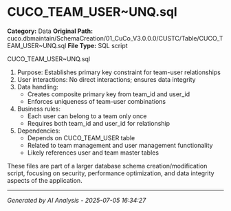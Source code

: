 # CUCO_TEAM_USER~UNQ.sql

**Category:** Data
**Original Path:** cuco.dbmaintain/SchemaCreation/01_CuCo_V3.0.0.0/CUSTC/Table/CUCO_TEAM_USER~UNQ.sql
**File Type:** SQL script

CUCO_TEAM_USER~UNQ.sql
1. Purpose: Establishes primary key constraint for team-user relationships
2. User interactions: No direct interactions; ensures data integrity
3. Data handling:
   - Creates composite primary key from team_id and user_id
   - Enforces uniqueness of team-user combinations
4. Business rules:
   - Each user can belong to a team only once
   - Requires both team_id and user_id for relationship
5. Dependencies:
   - Depends on CUCO_TEAM_USER table
   - Related to team management and user management functionality
   - Likely references user and team master tables

These files are part of a larger database schema creation/modification script, focusing on security, performance optimization, and data integrity aspects of the application.

---
*Generated by AI Analysis - 2025-07-05 16:34:27*
